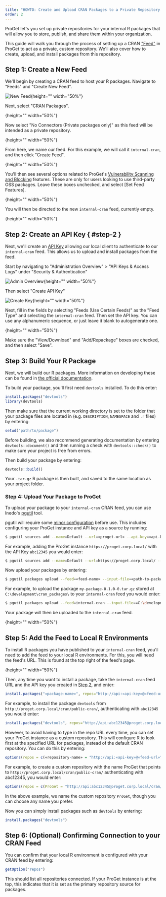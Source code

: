 ```yaml
---
title: "HOWTO: Create and Upload CRAN Packages to a Private Repository in ProGet"
order: 2
---
```


ProGet let's you set up private repositories for your internal R packages that will allow you to store, publish, and share them within your organization.

This guide will walk you through the process of setting up a CRAN ["Feed"](/docs/proget/feeds/feed-overview) in ProGet to act as a private, custom repository. We'll also cover how to create, upload, and install packages from this repository.

## Step 1: Create a New Feed

We'll begin by creating a CRAN feed to host your R packages. Navigate to "Feeds" and "Create New Feed".

![New Feed](/resources/docs/proget-feeds-createnewfeed.png){height="" width="50%"}

Next, select "CRAN Packages".

![](){height="" width="50%"}

Now select "No Connectors (Private packages only)" as this feed will be intended as a private repository.

![](){height="" width="50%"}

From here, we name our feed. For this example, we will call it `internal-cran`, and then click "Create Feed".

![](){height="" width="50%"}

You'll then see several options related to ProGet's [Vulnerability Scanning and Blocking](/docs/proget/sca/vulnerabilities) features. These are only for users looking to use third-party OSS packages. Leave these boxes unchecked, and select [Set Feed Features].

![](){height="" width="50%"}

You will then be directed to the new `internal-cran` feed, currently empty.

![](){height="" width="50%"}

## Step 2: Create an API Key { #step-2 }

Next, we'll create an [API Key](/docs/proget/reference-api/proget-apikeys) allowing our local client to authenticate to our `internal-cran` feed. This allows us to upload and install packages from the feed.

Start by navigating to "Administration Overview" > "API Keys & Access Logs" under "Security & Authentication"

![Admin Overview](/resources/docs/proget-admin-apikeys.png){height="" width="50%"}

Then select "Create API Key"

![Create Key](/resources/docs/proget-apikey-new.png){height="" width="50%"}

Next, fill in the fields by selecting "Feeds (Use Certain Feeds)" as the "Feed Type" and selecting the `internal-cran` feed. Then set the API key. You can use any alphanumeric sequence, or just leave it blank to autogenerate one.

![](){height="" width="50%"}

Make sure the "View/Download" and "Add/Repackage" boxes are checked, and then select "Save".

## Step 3: Build Your R Package

Next, we will build our R packages. More information on developing these can be found in [the official documentation](https://cran.r-project.org/web/packages/rcompendium/vignettes/developing_a_package.html).

To build your package, you'll first need `devtools` installed. To do this enter:

```r
install.packages("devtools")
library(devtools)
```
 
Then make sure that the current working directory is set to the folder that your package files are located in (e.g. `DESCRIPTION`, `NAMESPACE` and `.r` files) by entering:

```r
setwd("path/to/package")
```
Before building, we also recommend generating documentation by entering `devtools::document()` and then running a check with `devtools::check()` to make sure your project is free from errors.
 
Then build your package by entering:

```r
devtools::build()
```

Your `.tar.gz` R package is then built, and saved to the same location as your project folder. 

### Step 4: Upload Your Package to ProGet

To upload your package to your `internal-cran` CRAN feed, you can use Inedo's [pgutil](/docs/proget/reference-api/proget-pgutil) tool.

pgutil will require some [minor configuration](/docs/proget/reference-api/proget-pgutil#sources) before use. This includes configuring your ProGet instance and API key as a source by running:

```bash
$ pgutil sources add --name=Default --url=«proget-url» --api-key=«api-key»
```

For example, adding the ProGet instance `https://proget.corp.local/` with the API Key `abc12345` you would enter:

```bash
$ pgutil sources add --name=Default --url=https://proget.corp.local/ --api-key=abc12345
```

Now upload your packages by entering:

```bash
$ pgutil packages upload --feed=«feed-name» --input-file=«path-to-package»
```

For example, to upload the package `my-package-0.1.0-0.tar.gz` stored at `C:\development\cran_packages\` to your `internal-cran` feed you would enter:

```bash
$ pgutil packages upload --feed=internal-cran --input-file==C:\development\cran_packages\my-package-0.1.0-0.tar.gz
```

Your package will then be uploaded to the `internal-cran` feed.

![](){height="" width="50%"}

## Step 5: Add the Feed to Local R Environments

To install R packages you have published to your `internal-cran` feed, you'll need to add the feed to your local R environments. For this, you will need the feed's URL. This is found at the top right of the feed's page.

![](){height="" width="50%"}

Then, any time you want to install a package, take the `internal-cran` feed URL and the API key you created in [Step 2](#step-2), and enter:

```r
install.packages("«package-name»", repos="http://api:«api-key»@«feed-url»")
```

For example, to install the package `devtools` from `http://proget.corp.local/cran/public-cran/`, authenticating with `abc12345` you would enter:

```r
install.packages("devtools", repos="http://api:abc12345@proget.corp.local/cran/public-cran/")
```

However, to avoid having to type in the repo URL every time, you can set your ProGet instance as a custom repository. This will configure R to look first at the specified URL for packages, instead of the default CRAN repository. You can do this by entering:

```r
options(repos = c(«repository-name» = "http://api:«api-key»@«feed-url»"))
```

For example, to create a custom repository with the name ProGet that points to `http://proget.corp.local/cran/public-cran/` authenticating with abc12345, you would enter: 

```r
options(repos = c(ProGet = "http://api:abc12345@proget.corp.local/cran/public-cran/"))
```

In the above example, we name the custom repository `ProGet`, though you can choose any name you prefer.

Now you can simply install packages such as `devtools` by entering:

```r
install.packages("devtools")
```

## Step 6: (Optional) Confirming Connection to your CRAN Feed

You can confirm that your local R environment is configured with your CRAN feed by entering:

```r
getOption("repos")
```

This should list all repositories connected. If your ProGet instance is at the top, this indicates that it is set as the primary repository source for packages.